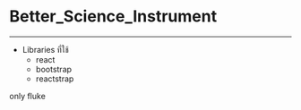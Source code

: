 # Better_Science_Instrument
------
- Libraries ที่ใช้
  - react
  - bootstrap
  - reactstrap

only fluke

